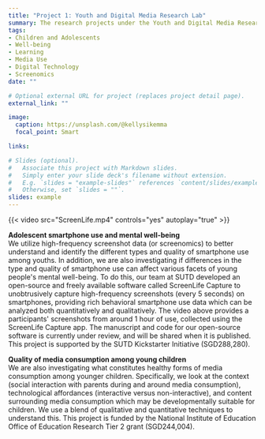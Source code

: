 ```yaml
---
title: "Project 1: Youth and Digital Media Research Lab"
summary: The research projects under the Youth and Digital Media Research Lab aim to understand how media use and consumption affect children and adolescents' development and well-being.
tags:
- Children and Adolescents
- Well-being
- Learning
- Media Use
- Digital Technology
- Screenomics
date: ""

# Optional external URL for project (replaces project detail page).
external_link: ""

image:
  caption: https://unsplash.com/@kellysikemma
  focal_point: Smart

links:

# Slides (optional).
#   Associate this project with Markdown slides.
#   Simply enter your slide deck's filename without extension.
#   E.g. `slides = "example-slides"` references `content/slides/example-slides.md`.
#   Otherwise, set `slides = ""`.
slides: example
---
```


{{< video src="ScreenLife.mp4" controls="yes" autoplay="true" >}}

**Adolescent smartphone use and mental well-being** <br/>
We utilize high-frequency screenshot data (or screenomics) to better understand and identify the different types and quality of smartphone use among youths. In addition, we are also investigating if differences in the type and quality of smartphone use can affect various facets of young people's mental well-being. To do this, our team at SUTD developed an open-source and freely available software called ScreenLife Capture to unobtrusively capture high-frequency screenshots (every 5 seconds) on smartphones, providing rich behavioral smartphone use data which can be analyzed both quantitatively and qualitatively. The video above provides a participants' screenshots from around 1 hour of use, collected using the ScreenLife Capture app. The manuscript and code for our open-source software is currently under review, and will be shared when it is published. This project is supported by the SUTD Kickstarter Initiative (SGD288,280).

**Quality of media consumption among young children** <br/>
We are also investigating what constitutes healthy forms of media consumption among younger children. Specifically, we look at the context (social interaction with parents during and around media consumption), technological affordances (interactive versus non-interactive), and content surrounding media consumption which may be developmentally suitable for children. We use a blend of qualitative and quantitative techniques to understand this. This project is funded by the National Institute of Education Office of Education Research Tier 2 grant (SGD244,004). 

